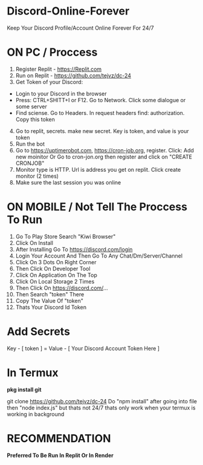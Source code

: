 # Discord-Online-Forever
Keep Your Discord Profile/Account Online Forever For 24/7

# ON PC / Proccess
1. Register Replit - https://Replit.com
2. Run on Replit - https://github.com/tejvz/dc-24
3. Get Token of your Discord:
  - Login to your Discord in the browser
  - Press: CTRL+SHITT+I or F12. Go to Network. Click some dialogue or some server
  - Find sciense. Go to Headers. In request headers find: authorization. Copy this token
4. Go to replit, secrets. make new secret. Key is token, and value is your token
5. Run the bot
6. Go to https://uptimerobot.com, https://cron-job.org, register. Click: Add new moinitor Or Go to cron-jon.org then register and click on "CREATE CRONJOB"
7. Monitor type is HTTP. Url is address you get on replit. Click create monitor (2 times)
8. Make sure the last session you was online

# ON MOBILE / Not Tell The Proccess To Run
 1. Go To Play Store Search "Kiwi Browser"
 2. Click On Install
 3. After Installing Go To https://discord.com/login
 4. Login Your Account And Then Go To Any Chat/Dm/Server/Channel 
 5. Click On 3 Dots On Right Corner
 5. Then Click On Developer Tool
 6. Click On Application On The Top
 7. Click On Local Storage 2 Times
 6. Then Click On https://discord.com/...
 7. Then Search "token" There
 8. Copy The Value Of "token"
 9. Thats Your Discord Id Token
 
 # Add Secrets
 
 Key - [ token ] = Value - [ Your Discord Account Token Here ]
 
 # In Termux 
 
 **pkg install git**
 
 git clone https://github.com/tejvz/dc-24
 Do "npm install" after going into file
 then "node index.js" but thats not 24/7 thats only work when 
 your termux is working in background
 
 # RECOMMENDATION
 **Preferred To Be Run In Replit Or In Render**